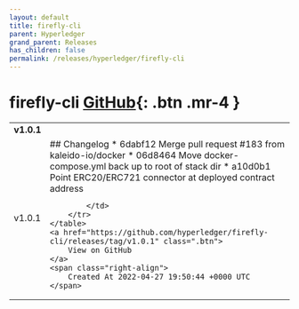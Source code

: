 ```yaml
---
layout: default
title: firefly-cli
parent: Hyperledger
grand_parent: Releases
has_children: false
permalink: /releases/hyperledger/firefly-cli
---
```


# firefly-cli <span class="fs-3 right-align">[GitHub](https://github.com/hyperledger/firefly-cli){: .btn .mr-4 }</span>


<div>
    <table>
        <tr>
            <td colspan="2">
                <b>
                    v1.0.1
                </b>
            </td>
        </tr>
        <tr>
            <td>
                <span class="chip">
                    v1.0.1
                </span>
            </td>
            <td>
                ## Changelog
* 6dabf12 Merge pull request #183 from kaleido-io/docker
* 06d8464 Move docker-compose.yml back up to root of stack dir
* a10d0b1 Point ERC20/ERC721 connector at deployed contract address


            </td>
        </tr>
    </table>
    <a href="https://github.com/hyperledger/firefly-cli/releases/tag/v1.0.1" class=".btn">
        View on GitHub
    </a>
    <span class="right-align">
        Created At 2022-04-27 19:50:44 +0000 UTC
    </span>
</div>

